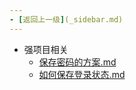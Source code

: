 ```yaml
---
- [返回上一级](_sidebar.md) 
---
```

- 强项目相关
	 - [保存密码的方案.md](backend/后端疑难知识/强项目相关/保存密码的方案.md)
	 - [如何保存登录状态.md](backend/后端疑难知识/强项目相关/如何保存登录状态.md)
